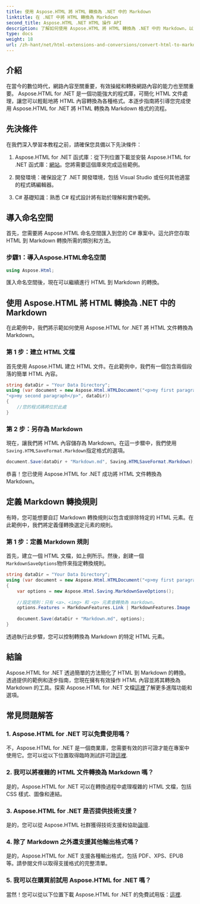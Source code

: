 ```yaml
---
title: 使用 Aspose.HTML 將 HTML 轉換為 .NET 中的 Markdown
linktitle: 在 .NET 中將 HTML 轉換為 Markdown
second_title: Aspose.HTML .NET HTML 操作 API
description: 了解如何使用 Aspose.HTML 將 HTML 轉換為 .NET 中的 Markdown，以實現高效率的內容操作。取得無縫轉換過程的逐步指導。
type: docs
weight: 18
url: /zh-hant/net/html-extensions-and-conversions/convert-html-to-markdown/
---
```


## 介紹

在當今的數位時代，網路內容至關重要，有效操縱和轉換網路內容的能力也至關重要。 Aspose.HTML for .NET 是一個功能強大的程式庫，可簡化 HTML 文件處理，讓您可以輕鬆地將 HTML 內容轉換為各種格式。本逐步指南將引導您完成使用 Aspose.HTML for .NET 將 HTML 轉換為 Markdown 格式的流程。

## 先決條件

在我們深入學習本教程之前，請確保您具備以下先決條件：

1.  Aspose.HTML for .NET 函式庫：從下列位置下載並安裝 Aspose.HTML for .NET 函式庫：[網站](https://releases.aspose.com/html/net/)。您將需要這個庫來完成這些範例。

2. 開發環境：確保設定了 .NET 開發環境，包括 Visual Studio 或任何其他適當的程式碼編輯器。

3. C# 基礎知識：熟悉 C# 程式設計將有助於理解和實作範例。

## 導入命名空間

首先，您需要將 Aspose.HTML 命名空間匯入到您的 C# 專案中。這允許您存取 HTML 到 Markdown 轉換所需的類別和方法。

### 步驟1：導入Aspose.HTML命名空間

```csharp
using Aspose.Html;
```

匯入命名空間後，現在可以繼續進行 HTML 到 Markdown 的轉換。

## 使用 Aspose.HTML 將 HTML 轉換為 .NET 中的 Markdown

在此範例中，我們將示範如何使用 Aspose.HTML for .NET 將 HTML 文件轉換為 Markdown。 

### 第 1 步：建立 HTML 文檔

首先使用 Aspose.HTML 建立 HTML 文件。在此範例中，我們有一個包含兩個段落的簡單 HTML 內容。

```csharp
string dataDir = "Your Data Directory";
using (var document = new Aspose.Html.HTMLDocument("<p>my first paragraph</p>" +
"<p>my second paragraph</p>", dataDir))
{
    //您的程式碼將位於此處
}
```

### 第 2 步：另存為 Markdown

現在，讓我們將 HTML 內容儲存為 Markdown。在這一步驟中，我們使用`Saving.HTMLSaveFormat.Markdown`指定格式的選項。

```csharp
document.Save(dataDir + "Markdown.md", Saving.HTMLSaveFormat.Markdown);
```

恭喜！您已使用 Aspose.HTML for .NET 成功將 HTML 文件轉換為 Markdown。

## 定義 Markdown 轉換規則

有時，您可能想要自訂 Markdown 轉換規則以包含或排除特定的 HTML 元素。在此範例中，我們將定義僅轉換選定元素的規則。

### 第 1 步：定義 Markdown 規則

首先，建立一個 HTML 文檔，如上例所示。然後，創建一個`MarkdownSaveOptions`物件來指定轉換規則。

```csharp
string dataDir = "Your Data Directory";
using (var document = new Aspose.Html.HTMLDocument("<p>my first paragraph</p>", dataDir))
{
    var options = new Aspose.Html.Saving.MarkdownSaveOptions();
    
    //設定規則：只有 <a>、<img> 和 <p> 元素會轉換為 markdown。
    options.Features = MarkdownFeatures.Link | MarkdownFeatures.Image | MarkdownFeatures.AutomaticParagraph;
    
    document.Save(dataDir + "Markdown.md", options);
}
```

透過執行此步驟，您可以控制轉換為 Markdown 的特定 HTML 元素。

## 結論

 Aspose.HTML for .NET 透過簡單的方法簡化了 HTML 到 Markdown 的轉換。透過提供的範例和逐步指南，您現在擁有有效操作 HTML 內容並將其轉換為 Markdown 的工具。探索 Aspose.HTML for .NET 文檔[這裡](https://reference.aspose.com/html/net/)了解更多進階功能和選項。

## 常見問題解答

### 1. Aspose.HTML for .NET 可以免費使用嗎？

不，Aspose.HTML for .NET 是一個商業庫，您需要有效的許可證才能在專案中使用它。您可以從以下位置取得臨時測試許可證[這裡](https://purchase.aspose.com/temporary-license/).

### 2. 我可以將複雜的 HTML 文件轉換為 Markdown 嗎？

是的，Aspose.HTML for .NET 可以在轉換過程中處理複雜的 HTML 文檔，包括 CSS 樣式、圖像和連結。

### 3. Aspose.HTML for .NET 是否提供技術支援？

是的，您可以從 Aspose.HTML 社群獲得技術支援和協助[論壇](https://forum.aspose.com/).

### 4. 除了 Markdown 之外還支援其他輸出格式嗎？

是的，Aspose.HTML for .NET 支援各種輸出格式，包括 PDF、XPS、EPUB 等。請參閱文件以取得支援格式的完整清單。

### 5. 我可以在購買前試用 Aspose.HTML for .NET 嗎？

當然！您可以從以下位置下載 Aspose.HTML for .NET 的免費試用版：[這裡](https://releases.aspose.com/).
